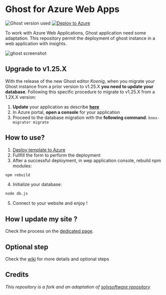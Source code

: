 # Ghost for Azure Web Apps

![Ghost version used](https://img.shields.io/badge/ghost-v1.25.5-green.svg)
[![Deploy to Azure](https://azuredeploy.net/deploybutton.png)](https://azuredeploy.net/)

To work with Azure Web Applications, Ghost application need some adaptation.
This repository permit the deployment of ghost instance in a web application with insights.

![ghost screenshot](https://ghost.org/images/vs/ghost-content-1152x.png)

## Upgrade to v1.25.X
With the release of the new Ghost editor *Koenig*, when you migrate your Ghost instance from a prior version to v1.25.X **you need to update your database**.
Following this specific procedure to migrate to v1.25.X from a 1.2X.X version:
1. **Update** your application as describe [**here**](https://github.com/woolfyx/azure-ghost/wiki/How-I-can-update-my-site-%3F)
2. In Azure portal, **open a console** for your application
3. Proceed to the database migration with the **following command**: `knex-migrator migrate`

## How to use?
1. [Deploy template to Azure](https://azuredeploy.net/)
2. Fullfill the form to perform the deployment
3. After a successful deployment, in wep application console, rebuild npm modules:
```bash
npm rebuild
```
4. Initialize your database:
```bash
node db.js
```
5. Connect to your website and enjoy !

## How I update my site ?

Check the process on the [dedicated page](https://github.com/woolfyx/azure-ghost/wiki/How-I-can-update-my-site-%3F).

## Optional step

Check the [wiki](https://github.com/woolfyx/azure-ghost/wiki) for more details and optional steps

## Credits
_This repository is a fork and an adaptation of [solvsoftware repository](https://github.com/solvsoftware/Ghost-Azure)_
